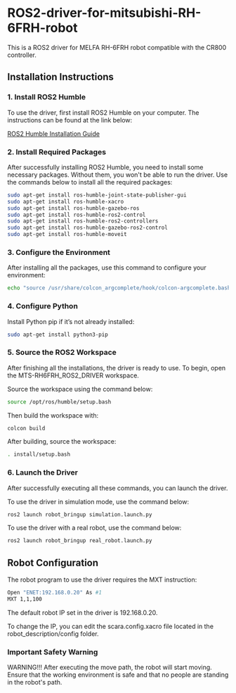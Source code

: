 # ROS2-driver-for-mitsubishi-RH-6FRH-robot

This is a ROS2 driver for MELFA RH-6FRH robot compatible with the CR800 controller.

## Installation Instructions

### 1. Install ROS2 Humble

To use the driver, first install ROS2 Humble on your computer. The instructions can be found at the link below:

[ROS2 Humble Installation Guide](https://docs.ros.org/en/humble/Installation/Ubuntu-Install-Debians.html)

### 2. Install Required Packages

After successfully installing ROS2 Humble, you need to install some necessary packages. Without them, you won't be able to run the driver. Use the commands below to install all the required packages:
```bash
sudo apt-get install ros-humble-joint-state-publisher-gui
sudo apt-get install ros-humble-xacro
sudo apt-get install ros-humble-gazebo-ros
sudo apt-get install ros-humble-ros2-control
sudo apt-get install ros-humble-ros2-controllers
sudo apt-get install ros-humble-gazebo-ros2-control
sudo apt-get install ros-humble-moveit
```

### 3. Configure the Environment
After installing all the packages, use this command to configure your environment:
```bash
echo "source /usr/share/colcon_argcomplete/hook/colcon-argcomplete.bash" >> ~/.bashrc
```
### 4. Configure Python
Install Python pip if it’s not already installed:
```bash
sudo apt-get install python3-pip
```
### 5. Source the ROS2 Workspace
After finishing all the installations, the driver is ready to use. To begin, open the MTS-RH6FRH_ROS2_DRIVER workspace.

Source the workspace using the command below:
```bash
source /opt/ros/humble/setup.bash
```
Then build the workspace with:
```bash
colcon build
```
After building, source the workspace:
```bash
. install/setup.bash
```
### 6. Launch the Driver
After successfully executing all these commands, you can launch the driver.

To use the driver in simulation mode, use the command below:
```bash
ros2 launch robot_bringup simulation.launch.py
```
To use the driver with a real robot, use the command below:
```bash
ros2 launch robot_bringup real_robot.launch.py
```
## Robot Configuration
The robot program to use the driver requires the MXT instruction:
```bash
Open "ENET:192.168.0.20" As #1
MXT 1,1,100
```
The default robot IP set in the driver is 192.168.0.20.

To change the IP, you can edit the scara.config.xacro file located in the robot_description/config folder.

### Important Safety Warning
WARNING!!! After executing the move path, the robot will start moving. Ensure that the working environment is safe and that no people are standing in the robot's path.
